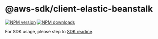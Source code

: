 # @aws-sdk/client-elastic-beanstalk

[![NPM version](https://img.shields.io/npm/v/@aws-sdk/client-elastic-beanstalk/latest.svg)](https://www.npmjs.com/package/@aws-sdk/client-elastic-beanstalk)
[![NPM downloads](https://img.shields.io/npm/dm/@aws-sdk/client-elastic-beanstalk.svg)](https://www.npmjs.com/package/@aws-sdk/client-elastic-beanstalk)

For SDK usage, please step to [SDK readme](https://github.com/aws/aws-sdk-js-v3).

